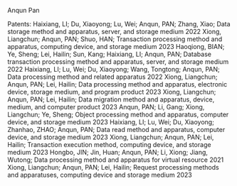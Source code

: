 Anqun Pan




Patents:
Haixiang, LI; Du, Xiaoyong; Lu, Wei; Anqun, PAN; Zhang, Xiao; 	Data storage method and apparatus, server, and storage medium					2022
Xiong, Liangchun; Anqun, PAN; Shuo, HAN; 	Transaction processing method and apparatus, computing device, and storage medium					2023
Haoqiong, BIAN; Ye, Sheng; Lei, Hailin; Sun, Kang; Haixiang, LI; Anqun, PAN; 	Database transaction processing method and apparatus, server, and storage medium					2022
Haixiang, LI; Lu, Wei; Du, Xiaoyong; Wang, Tongtong; Anqun, PAN; 	Data processing method and related apparatus					2022
Xiong, Liangchun; Anqun, PAN; Lei, Hailin; 	Data processing method and apparatus, electronic device, storage medium, and program product					2023
Xiong, Liangchun; Anqun, PAN; Lei, Hailin; 	Data migration method and apparatus, device, medium, and computer product					2023
Anqun, PAN; Li, Gang; Xiong, Liangchun; Ye, Sheng; 	Object processing method and apparatus, computer device, and storage medium					2023
Haixiang, LI; Lu, Wei; Du, Xiaoyong; Zhanhao, ZHAO; Anqun, PAN; 	Data read method and apparatus, computer device, and storage medium					2023
Xiong, Liangchun; Anqun, PAN; Lei, Hailin; 	Transaction execution method, computing device, and storage medium					2023
Hongbo, JIN; Jin, Huan; Anqun, PAN; Li, Xiong; Jiang, Wutong; 	Data processing method and apparatus for virtual resource					2021
Xiong, Liangchun; Anqun, PAN; Lei, Hailin; 	Request processing methods and apparatuses, computing device and storage medium					2023

